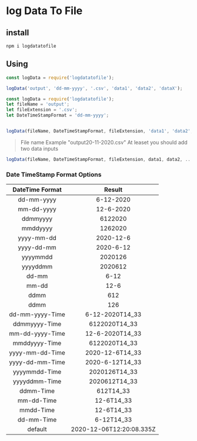 # log Data To File

## install

```shell
npm i logdatatofile
```

## Using

```js
const logData = require('logdatatofile');

logData('output', 'dd-mm-yyyy', '.csv', 'data1', 'data2', 'dataX');
```

```js
const logData = require('logdatatofile');
let fileName = 'output';
let fileExtension = '.csv';
let DateTimeStampFormat = 'dd-mm-yyyy';


logData(fileName, DateTimeStampFormat, fileExtension, 'data1', 'data2', 'dataX');
```

>File name Example "output20-11-2020.csv"
>At leaset you should add two data inputs

```js
logData(fileName, DateTimeStampFormat, fileExtension, data1, data2, ...dataX)
```

### Date TimeStamp Format Options

| DateTime Format | Result                   |
|:---------------:|:------------------------:|
|    dd-mm-yyyy   |        6-12-2020         |
|    mm-dd-yyyy   |        12-6-2020         |
|     ddmmyyyy    |         6122020          |
|     mmddyyyy    |  1262020                 |
|    yyyy-mm-dd   | 2020-12-6                |
|    yyyy-dd-mm   | 2020-6-12                |
|     yyyymmdd    |  2020126                 |
|     yyyyddmm    |  2020612                 |
|       dd-mm     |   6-12                   |
|       mm-dd     |   12-6                   |
|       ddmm      |    612                   |
|       ddmm      |    126                   |
| dd-mm-yyyy-Time |  6-12-2020T14_33         |
| ddmmyyyy-Time   |  6122020T14_33           |
| mm-dd-yyyy-Time |  12-6-2020T14_33         |
| mmddyyyy-Time   |  6122020T14_33           |
| yyyy-mm-dd-Time |  2020-12-6T14_33         |
| yyyy-dd-mm-Time |  2020-6-12T14_33         |
| yyyymmdd-Time   |  2020126T14_33           |
| yyyyddmm-Time   |  2020612T14_33           |
| ddmm-Time       |  612T14_33               |
| mm-dd-Time      |  12-6T14_33              |
| mmdd-Time       |  12-6T14_33              |
| dd-mm-Time      |  6-12T14_33              |
| default         | 2020-12-06T12:20:08.335Z |
